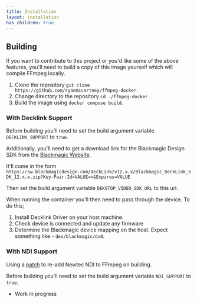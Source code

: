 ```yaml
---
title: Installation
layout: installation
has_children: true
---
```


## Building

If you want to contribute to this project or you'd like some of the above features, you'll need to build a copy of this image yourself which will compile FFmpeg locally.

1. Clone the repository `git clone https://github.com/ryanmccartney/ffmpeg-docker`
2. Change directory to the repository `cd ./ffmpeg-docker`
3. Build the image using `docker compose build`.

### With Decklink Support

Before building you'll need to set the build argument variable `DECKLINK_SUPPORT` to `true`.

Additionally, you'll need to get a download link for the Blackmagic Design SDK from the [Blackmagic Website](https://www.blackmagicdesign.com/support/download/2438c76b9f734f69b4a914505e50a5ab/Linux).

It'll come in the form `https://sw.blackmagicdesign.com/DeckLink/v12.x.x/Blackmagic_DeckLink_SDK_12.x.x.zip?Key-Pair-Id=VALUE==&Expires=VALUE`

Then set the build argument variable `DEKSTOP_VIDEO_SDK_URL` to this url.

When running the container you'll then need to pass through the device. To do this;

1. Install Decklink Driver on your host machine.
2. Check device is connected and update any firmware
3. Determine the Blackmagic device mapping on the host. Expect something like - `dev/blackmagic/dv0`.

### With NDI Support

Using a [patch](https://framagit.org/tytan652/ffmpeg-ndi-patch) to re-add Newtec NDI to FFmpeg on building.

Before building you'll need to set the build argument variable `NDI_SUPPORT` to `true`.

-   Work in progress